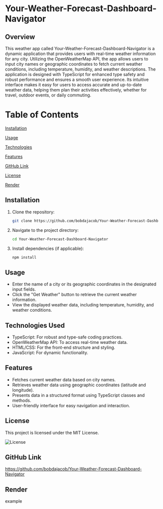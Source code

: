 # Your-Weather-Forecast-Dashboard-Navigator

## Overview
This weather app called Your-Weather-Forecast-Dashboard-Navigator is a dynamic application that provides users with real-time weather information for any city. Utilizing the OpenWeatherMap API, the app allows users to input city names or geographic coordinates to fetch current weather conditions, including temperature, humidity, and weather descriptions. The application is designed with TypeScript for enhanced type safety and robust performance and ensures a smooth user experience. Its intuitive interface makes it easy for users to access accurate and up-to-date weather data, helping them plan their activities effectively, whether for travel, outdoor events, or daily commuting.

# Table of Contents
[Installation](#installation)

[Usage](#usage)

[Technologies](#technologies)

[Features](#features)

[GitHub Link](#Github)

[License](#License)

[Render](#render)

## Installation

1. Clone the repository:
    ```bash
    git clone https://github.com/bobdajacob/Your-Weather-Forecast-Dashboard-Navigator

2. Navigate to the project directory:
    ```bash
    cd Your-Weather-Forecast-Dashboard-Navigator

3. Install dependencies (if applicable):
    ```bash
    npm install

## Usage

* Enter the name of a city or its geographic coordinates in the designated input fields.
* Click the "Get Weather" button to retrieve the current weather information.
* View the displayed weather data, including temperature, humidity, and weather conditions.

## Technologies Used
* TypeScript: For robust and type-safe coding practices.
* OpenWeatherMap API: To access real-time weather data.
* HTML/CSS: For the front-end structure and styling.
* JavaScript: For dynamic functionality.

## Features
* Fetches current weather data based on city names.
* Retrieves weather data using geographic coordinates (latitude and longitude).
* Presents data in a structured format using TypeScript classes and methods.
* User-friendly interface for easy navigation and interaction.

## License
This project is licensed under the MIT License.

![License](https://img.shields.io/badge/license-MIT-yellow)

## GitHub Link
https://github.com/bobdajacob/Your-Weather-Forecast-Dashboard-Navigator

## Render
example